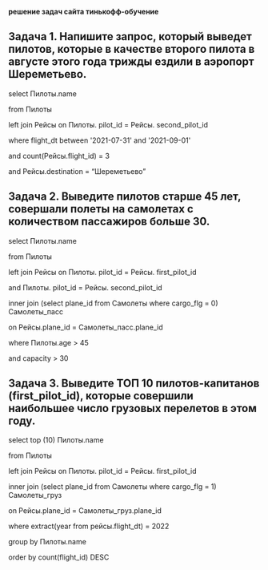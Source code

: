 **решение задач сайта тинькофф-обучение**

## Задача 1. Напишите запрос, который выведет пилотов, которые в качестве второго пилота в августе этого года трижды ездили в аэропорт Шереметьево.


select Пилоты.name 

from Пилоты 

left join Рейсы on Пилоты. pilot_id = Рейсы. second_pilot_id

where flight_dt between '2021-07-31' and '2021-09-01' 

and count(Рейсы.flight_id) = 3

and Рейсы.destination = “Шереметьево”


## Задача 2. Выведите пилотов старше 45 лет, совершали полеты на самолетах с количеством пассажиров больше 30.


select Пилоты.name 

from Пилоты 

left join Рейсы on Пилоты. pilot_id = Рейсы. first_pilot_id

and Пилоты. pilot_id = Рейсы. second_pilot_id

inner join (select plane_id from Самолеты where cargo_flg = 0) Самолеты_пасс 

on Рейсы.plane_id = Самолеты_пасс.plane_id

where Пилоты.age > 45

and capacity > 30 


## Задача 3. Выведите ТОП 10 пилотов-капитанов (first_pilot_id), которые совершили наибольшее число грузовых перелетов в этом году.


select top (10) Пилоты.name 

from Пилоты 

left join Рейсы on Пилоты. pilot_id = Рейсы. first_pilot_id 

inner join (select plane_id from Самолеты where cargo_flg = 1) Самолеты_груз

on Рейсы.plane_id = Самолеты_груз.plane_id

where extract(year from рейсы.flight_dt) = 2022

group by Пилоты.name 

order by count(flight_id) DESC 

